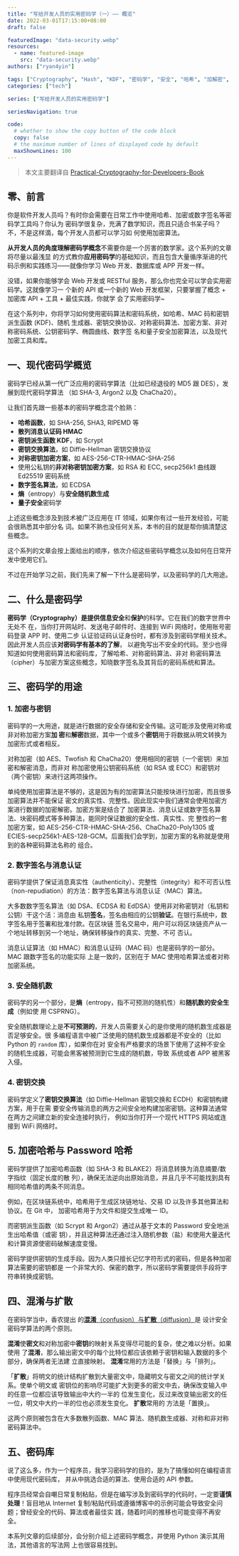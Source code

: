 ```yaml
---
title: "写给开发人员的实用密码学（一）—— 概览"
date: 2022-03-01T17:15:00+08:00
draft: false

featuredImage: "data-security.webp"
resources:
  - name: featured-image
    src: "data-security.webp"
authors: ["ryan4yin"]

tags: ["Cryptography", "Hash", "KDF", "密码学", "安全", "哈希", "加解密", "签名"]
categories: ["tech"]

series: ["写给开发人员的实用密码学"]

seriesNavigation: true

code:
  # whether to show the copy button of the code block
  copy: false
  # the maximum number of lines of displayed code by default
  maxShownLines: 100
---
```


> 本文主要翻译自 [Practical-Cryptography-for-Developers-Book][cryptobook]

## 零、前言

你是软件开发人员吗？有时你会需要在日常工作中使用哈希、加密或数字签名等密码学工具吗？你认为
密码学很复杂，充满了数学知识，而且只适合书呆子吗？不，不是这样滴，每个开发人员都可以学习如
何使用加密算法。

**从开发人员的角度理解密码学概念**不需要你是一个厉害的数学家。这个系列的文章将尽量以最浅显
的方式教你**应用密码学**的基础知识，而且包含大量循序渐进的代码示例和实践练习——就像你学习
Web 开发、数据库或 APP 开发一样。

没错，如果你能够学会 Web 开发或 RESTful 服务，那么你也完全可以学会实用密码学。这就像学习一
个新的 API 或一个新的 Web 开发框架，只要掌握了概念 + 加密库 API + 工具 + 最佳实践，你就学
会了实用密码学~

在这个系列中，你将学习如何使用密码算法和密码系统，如哈希、MAC 码和密钥派生函数 (KDF)、随机
生成器、密钥交换协议、对称密码算法、加密方案、非对称密码系统、公钥密码学、椭圆曲线、数字签
名和量子安全加密算法，以及现代加密工具和库。

## 一、现代密码学概览

密码学已经从第一代广泛应用的密码学算法（比如已经退役的 MD5 跟 DES），发展到现代密码学算法
（如 SHA-3, Argon2 以及 ChaCha20）。

让我们首先跟一些基本的密码学概念混个脸熟：

- **哈希函数**，如 SHA-256, SHA3, RIPEMD 等
- **散列消息认证码 HMAC**
- **密钥派生函数 KDF**，如 Scrypt
- **密钥交换算法**，如 Diffie-Hellman 密钥交换协议
- **对称密钥加密方案**，如 AES-256-CTR-HMAC-SHA-256
- 使用公私钥的**非对称密钥加密方案**，如 RSA 和 ECC, secp256k1 曲线跟 Ed25519 密码系统
- **数字签名算法**，如 ECDSA
- **熵**（entropy）与**安全随机数生成**
- **量子安全**密码学

上述这些概念涉及到技术被广泛应用在 IT 领域，如果你有过一些开发经验，可能会很熟悉其中部分名
词。如果不熟也没任何关系，本书的目的就是帮你搞清楚这些概念。

这个系列的文章会按上面给出的顺序，依次介绍这些密码学概念以及如何在日常开发中使用它们。

不过在开始学习之前，我们先来了解一下什么是密码学，以及密码学的几大用途。

## 二、什么是密码学

**密码学（Cryptography）**是提供信息**安全**和**保护**的科学。它在我们的数字世界中无处不
在，当你打开网站时、发送电子邮件时、连接到 WiFi 网络时，使用账号密码登录 APP 时、使用二步
认证验证码认证身份时，都有涉及到密码学相关技术。因此开发人员应该**对密码学有基本的了解**，
以避免写出不安全的代码。至少也得知道如何使用密码算法和密码库，了解哈希、对称密码算法、非对
称密码算法（cipher）与加密方案这些概念，知晓数字签名及其背后的密码系统和算法。

## 三、密码学的用途

### 1. 加密与密钥

密码学的一大用途，就是进行数据的安全存储和安全传输。这可能涉及使用对称或非对称加密方案**加
密**和**解密**数据，其中一个或多个**密钥**用于将数据从明文转换为加密形式或者相反。

对称加密（如 AES、Twofish 和 ChaCha20）使用相同的密钥（一个密钥）来加密和解密消息，而非对
称加密使用公钥密码系统（如 RSA 或 ECC）和密钥对（两个密钥）来进行这两项操作。

单纯使用加密算法是不够的，这是因为有的加密算法只能按块进行加密，而且很多加密算法并不能保证
密文的真实性、完整性。因此现实中我们通常会使用加密方案进行数据的加密解密。加密方案是结合了
加密算法、消息认证或数字签名算法、块密码模式等多种算法，能同时保证数据的安全性、真实性、完
整性的一套加密方案，如 AES-256-CTR-HMAC-SHA-256、ChaCha20-Poly1305 或
ECIES-secp256k1-AES-128-GCM。后面我们会学到，加密方案的名称就是使用到的各种密码算法名称的
组合。

### 2. 数字签名与消息认证

密码学提供了保证消息真实性（authenticity）、完整性（integrity）和不可否认性
（non-repudiation）的方法：数字签名算法与消息认证（MAC）算法。

大多数数字签名算法（如 DSA、ECDSA 和 EdDSA）使用非对称密钥对（私钥和公钥）干这个活：消息由
私钥**签名**，签名由相应的公钥**验证**。在银行系统中，数字签名用于签署和批准付款。在区块链
签名交易中，用户可以将区块链资产从一个地址转移到另一个地址，确保转移操作的真实、完整、不可
否认。

消息认证算法（如 HMAC）和消息认证码（MAC 码）也是密码学的一部分。MAC 跟数字签名的功能实际
上是一致的，区别在于 MAC 使用哈希算法或者对称加密系统。

### 3. 安全随机数

密码学的另一个部分，是**熵**（entropy，指不可预测的随机性）和**随机数的安全生成**（例如使
用 CSPRNG）。

安全随机数理论上是**不可预测的**，开发人员需要关心的是你使用的随机数生成器是否足够安全。很
多编程语言中被广泛使用的随机数生成器都是不安全的（比如 Python 的 `random` 库），如果你在对
安全有严格要求的场景下使用了这种不安全的随机生成器，可能会黑客被预测到它生成的随机数，导致
系统或者 APP 被黑客入侵。

### 4. 密钥交换

密码学定义了**密钥交换算法**（如 Diffie-Hellman 密钥交换和 ECDH）和密钥构建方案，用于在需
要安全传输消息的两方之间安全地构建加密密钥。这种算法通常在两方之间建立新的安全连接时执行，
例如当你打开一个现代 HTTPS 网站或连接到 WiFi 网络时。

## 5. 加密哈希与 Password 哈希

密码学提供了加密哈希函数（如 SHA-3 和 BLAKE2）将消息转换为消息摘要/数字指纹（固定长度的散
列），确保无法逆向出原始消息，并且几乎不可能找到具有相同哈希值的两条不同消息。

例如，在区块链系统中，哈希用于生成区块链地址、交易 ID 以及许多其他算法和协议。在 Git 中，
加密哈希用于为文件和提交生成唯一 ID。

而密钥派生函数（如 Scrypt 和 Argon2）通过从基于文本的 Password 安全地派生出哈希值（或密
钥），并且这种算法还通过注入随机参数（盐）和使用大量迭代和计算资源使密码破解速度变慢。

密码学提供密钥的生成手段。因为人类只擅长记忆字符形式的密码，但是各种加密算法需要的密钥都是
一个非常大的、保密的数字，所以密码学需要提供手段将字符串转换成密钥。

## 四、混淆与扩散

在密码学当中，香农提出
的[**混淆**（confusion）与**扩散**（diffusion）](https://zh.wikipedia.org/wiki/%E6%B7%B7%E6%B7%86%E8%88%87%E6%93%B4%E6%95%A3)是
设计安全密码学算法的两个原则。

**混淆**使**密文**和对称加密中**密钥**的映射关系变得尽可能的复杂，使之难以分析。如果使用
了**混淆**，那么输出密文中的每个比特位都应该依赖于密钥和输入数据的多个部分，确保两者无法建
立直接映射。 **混淆**常用的方法是「替换」与「排列」。

「**扩散**」将明文的统计结构扩散到大量密文中，隐藏明文与密文之间的统计学关系。使单个明文或
密钥位的影响尽可能扩大到更多的密文中去，确保改变输入中的任意一位都应该导致输出中大约一半的
位发生变化，反过来改变输出密文的任一位，明文中大约一半的位也必须发生变化。 **扩散**常用的
方法是「置换」。

这两个原则被包含在大多数散列函数、MAC 算法、随机数生成器、对称和非对称密码算法中。

## 五、密码库

说了这么多，作为一个程序员，我学习密码学的目的，是为了搞懂如何在编程语言中使用现代密码库，
并从中挑选合适的算法、使用合适的 API 参数。

程序员经常会自嘲日常复制粘贴，但是在编写涉及到密码学的代码时，一定要**谨慎处理**！盲目地从
Internet 复制/粘贴代码或遵循博客中的示例可能会导致安全问题；曾经安全的代码、算法或者最佳实
践，随着时间的推移也可能变得不再安全。

本系列文章的后续部分，会分别介绍上述密码学概念，并使用 Python 演示其用法，其他语言的写法网
上也很容易找到。

[cryptobook]: https://github.com/nakov/Practical-Cryptography-for-Developers-Book
